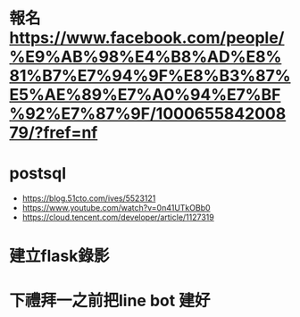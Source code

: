 # 報名 https://www.facebook.com/people/%E9%AB%98%E4%B8%AD%E8%81%B7%E7%94%9F%E8%B3%87%E5%AE%89%E7%A0%94%E7%BF%92%E7%87%9F/100065584200879/?fref=nf

# postsql
- https://blog.51cto.com/ives/5523121
- https://www.youtube.com/watch?v=0n41UTkOBb0
- https://cloud.tencent.com/developer/article/1127319
# 建立flask錄影

# 下禮拜一之前把line bot 建好
